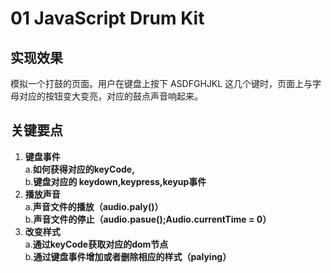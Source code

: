 # 01 JavaScript Drum Kit

## 实现效果

模拟一个打鼓的页面。用户在键盘上按下 ASDFGHJKL 这几个键时，页面上与字母对应的按钮变大变亮，对应的鼓点声音响起来。

## 关键要点

1. **键盘事件**  
   a.**如何获得对应的keyCode,**  
   b.**键盘对应的 keydown,keypress,keyup事件**  
2. **播放声音**  
   a.**声音文件的播放（audio.paly()）**  
   b.**声音文件的停止（audio.pasue();Audio.currentTime = 0）**  
3. **改变样式**  
   a.**通过keyCode获取对应的dom节点**  
   b.**通过键盘事件增加或者删除相应的样式（palying）**  
